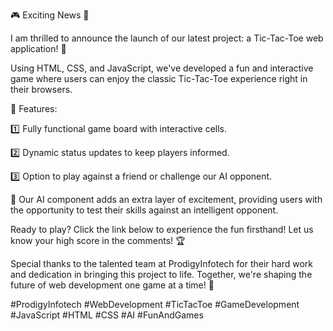 🎮 Exciting News 🎉

I am thrilled to announce the launch of our latest project: a Tic-Tac-Toe web application! 🚀

Using HTML, CSS, and JavaScript, we've developed a fun and interactive game where users can enjoy the classic Tic-Tac-Toe experience right in their browsers.

🔹 Features:

1️⃣ Fully functional game board with interactive cells.

2️⃣ Dynamic status updates to keep players informed.

3️⃣ Option to play against a friend or challenge our AI opponent.

🤖 Our AI component adds an extra layer of excitement, providing users with the opportunity to test their skills against an intelligent opponent.

Ready to play? Click the link below to experience the fun firsthand! Let us know your high score in the comments! 🏆


Special thanks to the talented team at ProdigyInfotech for their hard work and dedication in bringing this project to life. Together, we're shaping the future of web development one game at a time! 💪

#ProdigyInfotech #WebDevelopment #TicTacToe #GameDevelopment #JavaScript #HTML #CSS #AI #FunAndGames
